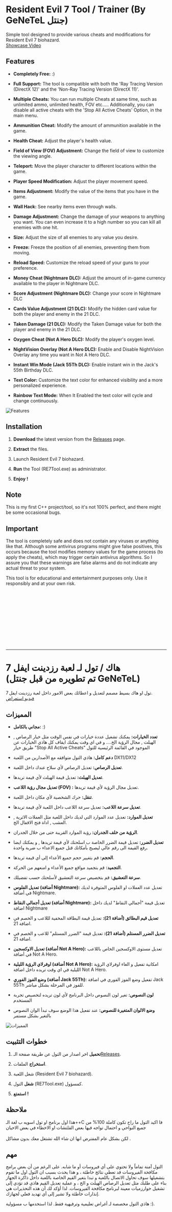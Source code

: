# Resident Evil 7 Tool / Trainer (By GeNeTeL جنتل)

Simple tool designed to provide various cheats and modifications for Resident Evil 7 biohazard.
<br> [Showcase Video](https://www.youtube.com/watch?v=rj95QM2sAis)
## Features
- **Completely Free:** :)

- **Full Support:** The tool is compatible with both the 'Ray Tracing Version (DirectX 12)' and the 'Non-Ray Tracing Version (DirectX 11)'.
  
- **Multiple Cheats:** You can run multiple Cheats at same time, such as unlimited ammo, unlimited health, FOV etc..... Additionally, you can disable all active cheats with the 'Stop All Active Cheats' Option, in the main menu.

- **Ammunition Cheat:** Modify the amount of ammunition available in the game.
  
- **Health Cheat:** Adjust the player's health value.
  
- **Field of View (FOV) Adjustment:** Change the field of view to customize the viewing angle.
  
- **Teleport:** Move the player character to different locations within the game.

- **Player Speed Modification:** Adjust the player movement speed.

- **Items Adjustment:** Modify the value of the items that you have in the game.

- **Wall Hack:** See nearby items even through walls.

- **Damage Adjustment:** Change the damage of your weapons to anything you want. You can even increase it to a high number so you can kill all enemies with one hit.

- **Size:** Adjust the size of all enemies to any value you desire.

- **Freeze:** Freeze the position of all enemies, preventing them from moving.

- **Reload Speed:** Customize the reload speed of your guns to your preference.

- **Money Cheat (Nightmare DLC):** Adjust the amount of in-game currency available to the player in Nightmare DLC.

- **Score Adjustment (Nightmare DLC):** Change your score in Nightmare DLC

- **Cards Value Adjustment (21 DLC):** Modify the hidden card value for both the player and enemy in the 21 DLC.

- **Taken Damage (21 DLC):** Modify the Taken Damage value for both the player and enemy in the 21 DLC.

- **Oxygen Cheat (Not A Hero DLC):** Modify the player's oxygen level.

- **NightVision Overlay (Not A Hero DLC):** Enable and Disable NightVision Overlay any time you want in Not A Hero DLC.

- **Instant Win Mode (Jack 55Th DLC):** Enable instant win in the Jack's 55th Birthday DLC.

- **Text Color:**  Customize the text color for enhanced visibility and a more personalized experience.

- **Rainbow Text Mode:** When It Enabled the text color will cycle and change continuously.

![Features](https://github.com/iGeNeTeL/RE7/blob/main/Images/Features.jpg)

## Installation
1. **Download** the latest version from the [Releases](https://github.com/iGeNeTeL/RE7/releases) page.
   
2. **Extract** the files.
   
3. Launch Resident Evil 7 biohazard.
   
4. **Run** the Tool (RE7Tool.exe) as administrator.
   
5. **Enjoy !**


## Note
This is my first C++ project/tool, so it's not 100% perfect, and there might be some occasional bugs.



## Important
The tool is completely safe and does not contain any viruses or anything like that. Although some antivirus programs might give false positives, this occurs because the tool modifies memory values for the game process (to apply the cheats), which may trigger certain antivirus algorithms. 
So I assure you that these warnings are false alarms and do not indicate any actual threat to your system.

This tool is for educational and entertainment purposes only. Use it responsibly and at your own risk.

</br>
</br>
</br>
</br>
</br>
</br>
</br>
</br>
</br>
</br>


----------------------------------------------------------------------------

# هاك / تول لـ لعبة رزدينت ايفل 7 <br/> (تم تطويره من قبل جنتل GeNeTeL)

تول او هاك بسيط مصمم لتعديل و اعطائك بعض الامور داخل لعبة رزدينت ايفل 7.<br/>
 [فيديو استعراض](https://www.youtube.com/watch?v=rj95QM2sAis)
## المميزات
- **مجاني بالكامل:** :)

- **تعدد الخيارات:** يمكنك تشغيل عددة خيارات في نفس الوقت مثل خيار الرصاص , الهيلث , مجال الرؤية الخ.... و في اي وقت يمكنك ايقاف كل هاذي الخيارات عن طريق خيار "Stop All Active Cheats" الموجود في القائمة الرئيسية للتول
  
- **دعم كامل:** هاذي التول متوافقه مع الأصدارين من اللعبة DX11/DX12
  
- **تعديل الرصاص:** تعديل الرصاص لأي سلاح عندك داخل اللعبة.
  
- **تعديل الهيلث:** تعديل قيمة الهيلث لأي قيمة تريدها.
  
- **تعديل مجال رؤية اللاعب (FOV) :** تعديل مجال الرؤية لأي قيمة تريدها.
  
- **تنقل:** حرك الشخصية لأي مكان داخل اللعبة.

- **تعديل سرعة اللاعب:** تعديل سرعة اللاعب داخل اللعبة لأي قيمة تريدها.

- **تعديل الموارد:** تعديل عدد الموارد التي لديك داخل اللعبة مثل العملات الاثرية , العشب , اداة فتح الاقفال الخ.

- **الرؤية من خلف الجدران:** رؤية الموارد القريبة حتى من خلال الجدران.

- **تعديل الضرر:** تعديل قيمة الضرر الخاصة ب اسلحتك لأي قيمة تريدها , و يمكنك ايضا رفع القيمة الى رقم عالي ليصبح بأمكانك قتل جميع الاعداء ب ضربة واحدة.

- **الحجم:** قم بتغيير حجم جميع الأعداء إلى أي قيمة تريدها.

- **التجميد:** قم بتجميد مواقع جميع الأعداء و امنعهم من الحركة.

- **سرعة التعشيق:** قم بتخصيص سرعة التعشيق لأسلحتك حسب تفضيلك.

- **تعديل الفلوس (أضافة Nightmare):** تعديل عدد العملات او الفلوس المتوفرة لديك في أضافة Nightmare.

- **تعديل أجمالي النقاط (أضافة Nightmare):** تعديل قيمة "أجمالي النقاط" لديك داخل اضافة Nightmare

- **تعديل قيم البطائق (أضافة 21):** تعديل قيمة البطاقة المخفية لللاعب و الخصم في اضافة 21.

- **تعديل الضرر المستلم (أضافة 21):** تعديل قيمة "الضرر المستلم" للاعب و الخصم في اضافة 21.

- **تعديل الاوكسجين (أضافة Not A Hero):** تعديل مستوى الاوكسجين الخاص باللاعب في أضافة Not A Hero.

- **اوفرلاي الرؤية الليلية (أضافة Not A Hero):** امكانية تفعيل و الغاء اوفرلاي الرؤية الليلية في اي وقت تريده داخل اضافة Not A Hero.

- **وضع الفوز الفوري (أضافة Jack 55Th):** تفعيل وضع الفوز الفوري في اضافة Jack 55Th للفوز في المرحلة بشكل مباشر.

- **لون النصوص:** تغير لون النصوص داخل البرنامج لأي لون تريده لتخصيص تجربة المستخدم

- **وضع الالوان المتغيرة للنصوص:** عند تفعيل هذا الوضع سوف تبدأ الوان النصوص بالتغير بشكل مستمر
  
![المميزات](https://github.com/iGeNeTeL/RE7/blob/main/Images/Features%20Arabic.jpg)

## خطوات التثبيت
1. **تحميل** اخر اصدار من التول عن طريقة صفحة الـ[Releases](https://github.com/iGeNeTeL/RE7/releases).
   
2. **استخراج** الملفات.
   
3. شغل اللعبة (Resident Evil 7 biohazard).
   
4. **شغل** التول (RE7Tool.exe) كمسؤول.
   
5. **استمتع !**


## ملاحظة
هذا اول برنامج او تول اسويه ب لغة الـ++C فا اكيد التول ما راح تكون كاملة 100% من جميع النواحي و احتمال تواجه فيها بعض القلتشات او الاخطاء في بعض الاحيان <br/><br/> لكن بشكل عام المفترض انها ان شاء الله تشتغل معك بدون مشاكل .



## مهم
التول آمنة تماماً ولا تحتوي على أي فيروسات أو ما شابه. على الرغم من أن بعض برامج مكافحة الفيروسات قد تعطي نتائج خاطئة ، و هذا يحدث بسبب ان التول اول ما تقوم بتشغيلها سوف تحاول الاتصال باللعبة و تبدا بتغير القيم الخاصة باللعبة داخل ذاكرة الجهاز بناء على طلبك مثل تعديل الرصاص الهيلث و الخ ، و عملية تعديل القيم هاذي قد تؤدي إلى تشغيل خوارزميات معينة لبرنامج مكافحة الفيروسات. 
لذا أؤكد لك أن هذه التحذيرات هي إنذارات خاطئة ولا تشير إلى أي تهديد فعلي لجهازك.

هاذي التول مخصصة لـ أغراض تعليمية وترفيهية فقط. لذا استخدمها ب مسؤولية :).


